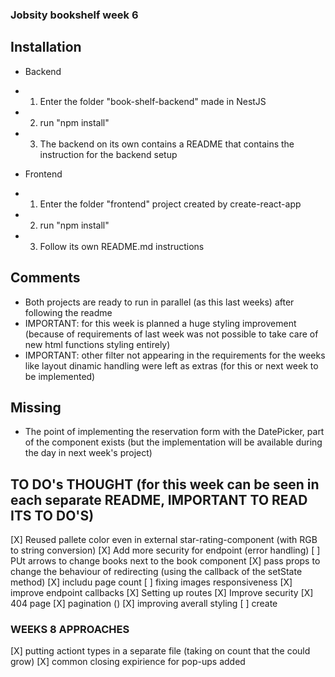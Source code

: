 ### Jobsity bookshelf week 6

## Installation
- Backend
- 1. Enter the folder "book-shelf-backend" made in NestJS
- 2. run "npm install"
- 3. The backend on its own contains a README that contains the instruction for the backend setup

- Frontend
- 1. Enter the folder "frontend" project created by create-react-app
- 2. run "npm install"
- 3. Follow its own README.md instructions

## Comments
- Both projects are ready to run in parallel (as this last weeks) after following the readme
- IMPORTANT: for this week is planned a huge styling improvement (because of requirements of last week was not possible to take care of new html functions styling entirely)
- IMPORTANT: other filter not appearing in the requirements for the weeks like layout dinamic handling were left as extras (for this or next week to be implemented)

## Missing
- The point of implementing the reservation form with the DatePicker, part of the component exists (but the implementation will be available during the day in next week's project)

## TO DO's THOUGHT (for this week can be seen in each separate README, IMPORTANT TO READ ITS TO DO'S)
[X] Reused pallete color even in external star-rating-component (with RGB to string conversion)
[X] Add more security for endpoint (error handling)
[ ] PUt arrows to change books next to the book component
[X] pass props to change the behaviour of redirecting (using the callback of the setState method)
[X] includu page count
[ ] fixing images responsiveness
[X] improve endpoint callbacks
[X] Setting up routes
[X] Improve security
[X] 404 page
[X] pagination ()
[X] improving averall styling
[ ] create


### WEEKS 8 APPROACHES
[X] putting actiont types in a separate file (taking on count that the could grow)
[X] common closing expirience for pop-ups added